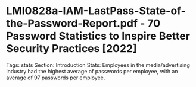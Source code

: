 # LMI0828a-IAM-LastPass-State-of-the-Password-Report.pdf - 70 Password Statistics to Inspire Better Security Practices [2022]

Tags: stats
Section: Introduction
Stats: Employees in the media/advertising industry had the highest average of passwords per employee, with an average of 97 passwords per employee.